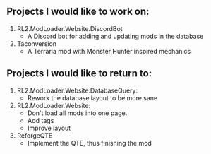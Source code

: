 ## Projects I would like to work on:
1. RL2.ModLoader.Website.DiscordBot
    - A Discord bot for adding and updating mods in the database
2. Taconversion
    - A Terraria mod with Monster Hunter inspired mechanics

## Projects I would like to return to:
1. RL2.ModLoader.Website.DatabaseQuery:
    - Rework the database layout to be more sane
2. RL2.ModLoader.Website:
    - Don't load all mods into one page.
    - Add tags
    - Improve layout 
3. ReforgeQTE
    - Implement the QTE, thus finishing the mod